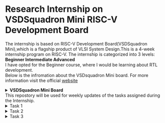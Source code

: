# Research Internship on VSDSquadron Mini RISC-V Development Board

The internship is based on RISC-V Development Board(VSDSquadron Mini),which is a flagship product of VLSI System Design.This is a 4-week internship program on RISC-V.
The internship is categorized into 3 levels: **Beginner  Intermediate    Advanced** <br>
I have opted for the Beginner course, where I would be learning about RTL development.<br>
Below is the infromation about the VSDsquadron Mini board. For more information visit the official [website](https://www.vlsisystemdesign.com/vsdsquadronmini/)
<details>
  <summary><b>VSDSquadron Mini Board</b></summary>
  <br>
  <p align="center">
  <img src="https://github.com/Naikmeg/VSDSquadron-RISCV/assets/72155259/878bfd69-dc20-4b37-933a-6ca385541c28">
  </p>
  <hr>
    <h3><b>Specifications</b></h3>
    <br>
<p align="center">
  <img src="https://github.com/Naikmeg/VSDSquadron-RISCV/assets/72155259/d880e374-302d-4250-9d8a-f208a360af78">
  </p>  
</details>
This repostory will be used for weekly updates of the tasks assigned during the Internship.

<details>
<summary>Task 1</summary>
  
  ### Meeting was conducted on 16th of February 2024 at 6PM IST
  <hr>
<b>Tasks Assigned:</b>

  * Installation of git
  * Installation of Yosys
  * Installation of iverilog
  * Installation of gtkwave

<hr>

<b>1. Git Installation </b>

Code:<br>
`sudo apt install git-all`<br>

<p align="left">
  <img src="https://github.com/Naikmeg/VSDSquadron-RISCV/assets/72155259/73e1a10e-4b45-446f-bd47-1ada5c274efe">
  </p> 

  <b>2. Yosys Installation </b>

Code:<br>
```
git clone https://github.com/YosysHQ/yosys.git
cd yosys
sudo apt install make
sudo apt-get install build-essential clang bison flex \
    libreadline-dev gawk tcl-dev libffi-dev git \
    graphviz xdot pkg-config python3 libboost-system-dev \
    libboost-python-dev libboost-filesystem-dev zlib1g-dev
make config-gcc
make
sudo make install
```
<p align="left">
  <img src="https://github.com/Naikmeg/VSDSquadron-RISCV/assets/72155259/cec94b78-5a03-4342-a973-56462845812b">
  </p> 

<b>3. Iverilog Installation </b>

Code:<br>
`sudo apt-get install iverilog`<br>

<p align="left">
  <img src="https://github.com/Naikmeg/VSDSquadron-RISCV/assets/72155259/cea20a5c-f6f1-4f35-9fc3-7d610417f826">
  </p> 

<b>4. Gtkwave Installation </b>

Code:<br>
```
sudo apt update
sudo apt install gtkwave
```

<p align="left">
  <img src="https://github.com/Naikmeg/VSDSquadron-RISCV/assets/72155259/5815289b-969a-40d2-8b1f-d8e53eaaeb8b">
  </p> 

</details>
<details>
  <summary>Task 2</summary>

  ### Meeting was conducted on 20th of February 2024 at 6PM IST
  <hr>
<b>Tasks Assigned:</b>
To create a block representation to identify :

* Input Port
* Input Waveform
* Output Port
* Output Waveform
<hr>
<b><p align="center">
  Universal Asynchronous Receiver Transmitter Protocol based hardware transmitter
  </p> </b><br>
  <b>Introduction</b> 
  
UART transmitter is used here to transmit the serial data to receiver module of other UART device.We input the data in parallel form but it is sended out serially.Transmitter module converts the parallel data into serial bit stream. 

UART transmits asynchronously which means there is no need to transmit clock signal with the transmitted data.
Instead of clock, the transmitter transmit data with some special bits to synchronize the sending and receiving inputs.
These bits define the beginning and end of the data packet so the receiving UART knows when to start and stop reading the bits.
These special bits are <b>(START,DATA,PARITY,STOP)</b> bits.
<p align="center">
   <img src="https://github.com/Naikmeg/VSDSquadron-RISCV/assets/72155259/f1260241-cae8-4155-8f8e-646bd60c2cf9">
  </p> 



  ### Protocol Overview
<p align="left">
  <img src="https://github.com/Naikmeg/VSDSquadron-RISCV/assets/72155259/02dc572d-7191-40f1-9795-3abe2e7416c3">
  </p> 
<b>The Idle state refers to that the transmission has not begun.It is represented through a high pulse.The start bit is represented through a 0 pulse and the data is represented through d0 to d7.The following steps are used to transmit the data and receive it.<br></b>
1.Wait until incoming signal becomes 0 (start bit), then start the sampling tick counter<br>
2.When tick counter reaches 7 (middle of start bit), clear tick counter and restart<br>
3.When counter reaches 15 (middle of first data bit), shift bit value into register & restart tick counter<br>
4. Repeat step 3 (N-1) more times to retrieve the remaining data bits<br>
</details>
<details>
<summary>Task 3</summary>
<b>To generate the code and testbench file:</b>
  
```
gedit uart_tx.v
gedit uart_tx_tb.v
```
<b>To simulate iverilog</b>
```
iverilog -o uart_wav uart_tx .v uart_tx_tb.v
```
<b>To generate waveform</b>
```
vvp uart_wav
gtkwave dump.vcd
```
![code_uart](https://github.com/Naikmeg/VSDSquadron-RISCV/assets/72155259/af4cd40d-7539-457a-a40f-b838c211f4c1)

<b>Waveform</b>
![waveform_uart](https://github.com/Naikmeg/VSDSquadron-RISCV/assets/72155259/1f2ab0c8-5bf1-4cd5-a6a4-47d0c470d994)

</details>










